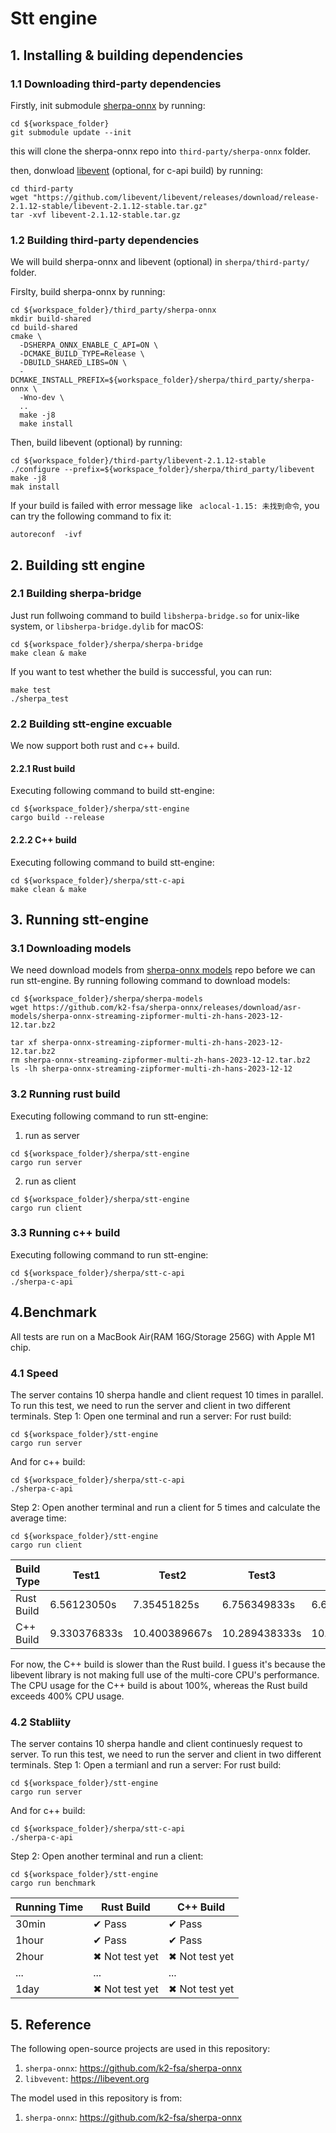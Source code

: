 # Stt engine
## 1. Installing & building dependencies
### 1.1 Downloading third-party dependencies
Firstly, init submodule [sherpa-onnx](https://github.com/k2-fsa/sherpa-onnx) by running:
```
cd ${workspace_folder}
git submodule update --init
```
this will clone the sherpa-onnx repo into `third-party/sherpa-onnx` folder.

then, donwload [libevent](https://libevent.org) (optional, for c-api build) by running:
```
cd third-party
wget "https://github.com/libevent/libevent/releases/download/release-2.1.12-stable/libevent-2.1.12-stable.tar.gz"
tar -xvf libevent-2.1.12-stable.tar.gz
```
### 1.2 Building third-party dependencies
We will build sherpa-onnx and libevent (optional) in `sherpa/third-party/` folder.

Firslty, build sherpa-onnx by running:
```
cd ${workspace_folder}/third_party/sherpa-onnx
mkdir build-shared
cd build-shared
cmake \
  -DSHERPA_ONNX_ENABLE_C_API=ON \
  -DCMAKE_BUILD_TYPE=Release \
  -DBUILD_SHARED_LIBS=ON \
  -DCMAKE_INSTALL_PREFIX=${workspace_folder}/sherpa/third_party/sherpa-onnx \
  -Wno-dev \
  ..
  make -j8
  make install
  ```
  Then, build libevent (optional) by running:
  ```
  cd ${workspace_folder}/third-party/libevent-2.1.12-stable
  ./configure --prefix=${workspace_folder}/sherpa/third_party/libevent
  make -j8
  mak install
  ```
  If your build is failed with error message like ` aclocal-1.15: 未找到命令`, you can try the following command to fix it:
  ```
  autoreconf  -ivf 
  ```
  ## 2. Building stt engine
  ### 2.1 Building sherpa-bridge
  Just run follwoing command to build `libsherpa-bridge.so` for unix-like system, or `libsherpa-bridge.dylib` for macOS:
  ```
  cd ${workspace_folder}/sherpa/sherpa-bridge
  make clean & make
  ```
  If you want to test whether the build is successful, you can run:
  ```
  make test
  ./sherpa_test
  ```
  ### 2.2 Building stt-engine excuable
 We now support both rust and c++ build.
 #### 2.2.1 Rust build
 Executing following command to build stt-engine:
 ```
 cd ${workspace_folder}/sherpa/stt-engine
 cargo build --release
 ```
 #### 2.2.2 C++ build
 Executing following command to build stt-engine:
 ```
 cd ${workspace_folder}/sherpa/stt-c-api
 make clean & make
 ```
## 3. Running stt-engine
### 3.1 Downloading models
We need download models from [sherpa-onnx models](https://k2-fsa.github.io/sherpa/onnx/pretrained_models/online-transducer/zipformer-transducer-models.html#sherpa-onnx-streaming-zipformer-multi-zh-hans-2023-12-12-chinese) repo before we can run stt-engine. By running following command to download models:
```
cd ${workspace_folder}/sherpa/sherpa-models
wget https://github.com/k2-fsa/sherpa-onnx/releases/download/asr-models/sherpa-onnx-streaming-zipformer-multi-zh-hans-2023-12-12.tar.bz2

tar xf sherpa-onnx-streaming-zipformer-multi-zh-hans-2023-12-12.tar.bz2
rm sherpa-onnx-streaming-zipformer-multi-zh-hans-2023-12-12.tar.bz2
ls -lh sherpa-onnx-streaming-zipformer-multi-zh-hans-2023-12-12
```
### 3.2 Running rust build
Executing following command to run stt-engine:
1. run as server
```
cd ${workspace_folder}/sherpa/stt-engine
cargo run server
```
2. run as client
```
cd ${workspace_folder}/sherpa/stt-engine
cargo run client
```
### 3.3 Running c++ build
Executing following command to run stt-engine:
```
cd ${workspace_folder}/sherpa/stt-c-api
./sherpa-c-api
```
## 4.Benchmark
All tests are run on a MacBook Air(RAM 16G/Storage 256G) with Apple M1 chip.
### 4.1 Speed
The server contains 10 sherpa handle and client request 10 times in parallel. To run this test, we need to run the server and client in two different terminals.
Step 1: Open one terminal and run a server:
For rust build:
```
cd ${workspace_folder}/stt-engine
cargo run server
```
And for c++ build:
```
cd ${workspace_folder}/sherpa/stt-c-api
./sherpa-c-api
```
Step 2: Open another terminal and run a client for 5 times and calculate the average time:
```
cd ${workspace_folder}/stt-engine
cargo run client
```

| Build Type | Test1 | Test2 | Test3 | Test4 | Test5 | Average |
| --- | --- | --- | --- | --- | --- | --- |
| Rust Build | 6.56123050s | 7.35451825s | 6.756349833s | 6.650826125s | 5.537515375s | 6.57208802s |
| C++ Build | 9.330376833s | 10.400389667s | 10.289438333s | 10.269550458s | 10.33128725s | 10.12420851 |

For now, the C++ build is slower than the Rust build. I guess it's because the libevent library is not making full use of the multi-core CPU's performance. The CPU usage for the C++ build is about 100%, whereas the Rust build exceeds 400% CPU usage.
### 4.2 Stabliity
The server contains 10 sherpa handle and client continuesly request to server. To run this test, we need to run the server and client in two different terminals.
Step 1: Open a termianl and run a server:
For rust build:
```
cd ${workspace_folder}/stt-engine
cargo run server
```
And for c++ build:
```
cd ${workspace_folder}/sherpa/stt-c-api
./sherpa-c-api
```
Step 2: Open another terminal and run a client:
```
cd ${workspace_folder}/stt-engine
cargo run benchmark
```

| Running Time | Rust Build | C++ Build |
| --- | --- | --- |
| 30min | &#10004; Pass | &#10004; Pass |
| 1hour | &#10004; Pass | &#10004; Pass |
| 2hour | &#10006; Not test yet | &#10006;  Not test yet |
| ... | ... | ... |
| 1day | &#10006; Not test yet | &#10006;  Not test yet |
## 5. Reference
The following open-source projects are used in this repository:
1. `sherpa-onnx`: https://github.com/k2-fsa/sherpa-onnx
2. `libvevent`: https://libevent.org

The model used in this repository is from:
1. `sherpa-onnx`: https://github.com/k2-fsa/sherpa-onnx